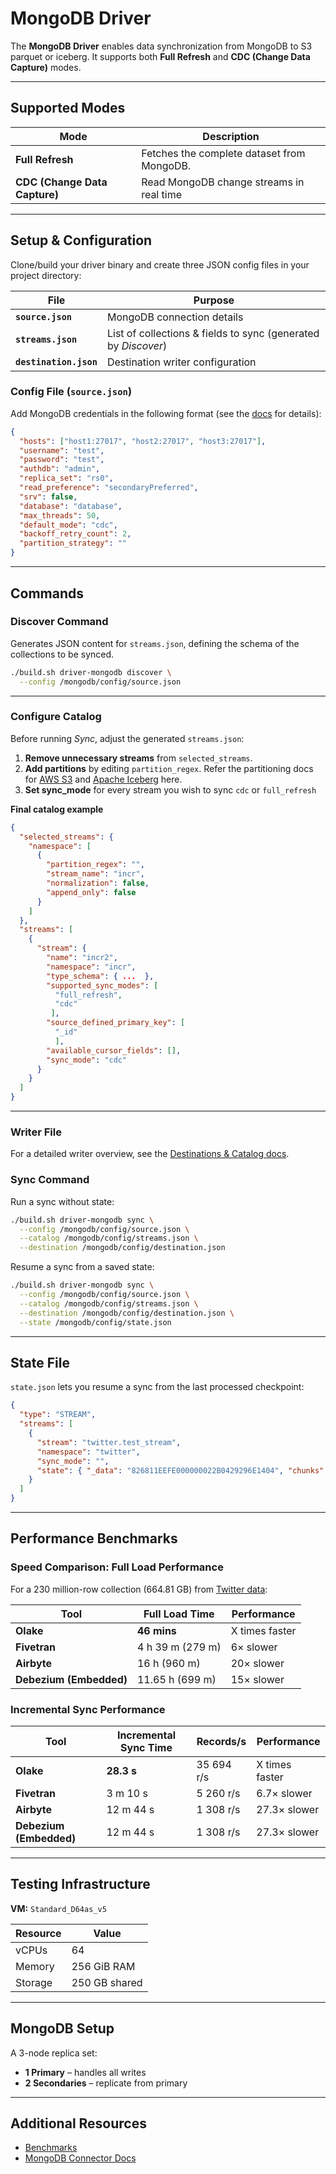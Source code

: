 # MongoDB Driver

The **MongoDB Driver** enables data synchronization from MongoDB to S3 parquet or iceberg. It supports both **Full Refresh** and **CDC (Change Data Capture)** modes.

---

## Supported Modes

| Mode                          | Description                                                     |
| ----------------------------- | --------------------------------------------------------------- |
| **Full Refresh**              | Fetches the complete dataset from MongoDB.                      |
| **CDC (Change Data Capture)** | Read MongoDB change streams in real time |

---

## Setup & Configuration

Clone/build your driver binary and create three JSON config files in your project directory:

| File                   | Purpose                                                        |
| ---------------------- | -------------------------------------------------------------- |
| **`source.json`**      | MongoDB connection details                                     |
| **`streams.json`**     | List of collections & fields to sync (generated by _Discover_) |
| **`destination.json`** | Destination writer configuration                               |

### Config File (`source.json`)

Add MongoDB credentials in the following format (see the [docs](https://olake.io/docs/connectors/mongodb/config) for details):

```json
{
  "hosts": ["host1:27017", "host2:27017", "host3:27017"],
  "username": "test",
  "password": "test",
  "authdb": "admin",
  "replica_set": "rs0",
  "read_preference": "secondaryPreferred",
  "srv": false,
  "database": "database",
  "max_threads": 50,
  "default_mode": "cdc",
  "backoff_retry_count": 2,
  "partition_strategy": ""
}
```

---

## Commands

### Discover Command

Generates JSON content for `streams.json`, defining the schema of the collections to be synced.

```bash
./build.sh driver-mongodb discover \
  --config /mongodb/config/source.json
```

---

### Configure Catalog

Before running _Sync_, adjust the generated `streams.json`:

1. **Remove unnecessary streams** from `selected_streams`.
2. **Add partitions** by editing `partition_regex`. Refer the partitioning docs for [AWS S3](https://olake.io/docs/writers/s3/partitioning) and [Apache Iceberg](https://olake.io/docs/writers/iceberg/partitioning) here.
3. **Set sync_mode** for every stream you wish to sync `cdc` or `full_refresh`

**Final catalog example**

```json
{
  "selected_streams": {
    "namespace": [
      {
        "partition_regex": "",
        "stream_name": "incr",
        "normalization": false,
        "append_only": false  
      }
    ]
  },
  "streams": [
    {
      "stream": {
        "name": "incr2",
        "namespace": "incr",
        "type_schema": { ...  },
        "supported_sync_modes": [
          "full_refresh",
          "cdc"
         ],
        "source_defined_primary_key": [
          "_id"
          ],
        "available_cursor_fields": [],
        "sync_mode": "cdc"
      }
    }
  ]
}
```

---

### Writer File
For a detailed writer overview, see the [Destinations & Catalog docs](https://olake.io/docs/writers/iceberg/catalog/overview).

### Sync Command

Run a sync without state:

```bash
./build.sh driver-mongodb sync \
  --config /mongodb/config/source.json \
  --catalog /mongodb/config/streams.json \
  --destination /mongodb/config/destination.json
```

Resume a sync from a saved state:

```bash
./build.sh driver-mongodb sync \
  --config /mongodb/config/source.json \
  --catalog /mongodb/config/streams.json \
  --destination /mongodb/config/destination.json \
  --state /mongodb/config/state.json
```

---

## State File

`state.json` lets you resume a sync from the last processed checkpoint:

```json
{
  "type": "STREAM",
  "streams": [
    {
      "stream": "twitter.test_stream",
      "namespace": "twitter",
      "sync_mode": "",
      "state": { "_data": "826811EEFE000000022B0429296E1404", "chunks": [] }
    }
  ]
}
```

---

## Performance Benchmarks

### Speed Comparison: Full Load Performance

For a 230 million-row collection (664.81 GB) from [Twitter data](https://archive.org/details/archiveteam-twitter-stream-2017-11):

| Tool                    | Full Load Time   | Performance    |
| ----------------------- | ---------------- | -------------- |
| **Olake**               | **46 mins**      | X times faster |
| **Fivetran**            | 4 h 39 m (279 m) | 6× slower      |
| **Airbyte**             | 16 h (960 m)     | 20× slower     |
| **Debezium (Embedded)** | 11.65 h (699 m)  | 15× slower     |

### Incremental Sync Performance

| Tool                    | Incremental Sync Time | Records/s  | Performance    |
| ----------------------- | --------------------- | ---------- | -------------- |
| **Olake**               | **28.3 s**            | 35 694 r/s | X times faster |
| **Fivetran**            | 3 m 10 s              | 5 260 r/s  | 6.7× slower    |
| **Airbyte**             | 12 m 44 s             | 1 308 r/s  | 27.3× slower   |
| **Debezium (Embedded)** | 12 m 44 s             | 1 308 r/s  | 27.3× slower   |

---

## Testing Infrastructure

**VM:** `Standard_D64as_v5`

| Resource | Value         |
| -------- | ------------- |
| vCPUs    | 64            |
| Memory   | 256 GiB RAM   |
| Storage  | 250 GB shared |

---

## MongoDB Setup

A 3-node replica set:

- **1 Primary** – handles all writes
- **2 Secondaries** – replicate from primary

---

## Additional Resources
- [Benchmarks](https://olake.io/docs/connectors/mongodb/benchmarks)
- [MongoDB Connector Docs](https://olake.io/docs/connectors/mongodb/overview)
